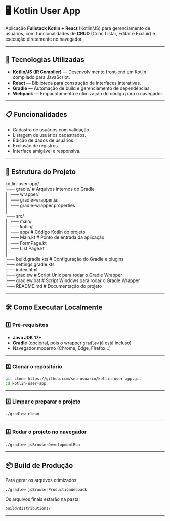 # 🖥️ Kotlin User App

Aplicação **Fullstack Kotlin + React** (Kotlin/JS) para gerenciamento de usuários, com funcionalidades de **CRUD** (Criar, Listar, Editar e Excluir) e execução diretamente no navegador.

---

## 🚀 Tecnologias Utilizadas
- **Kotlin/JS (IR Compiler)** — Desenvolvimento front-end em Kotlin compilado para JavaScript.
- **React** — Biblioteca para construção de interfaces interativas.
- **Gradle** — Automação de build e gerenciamento de dependências.
- **Webpack** — Empacotamento e otimização do código para o navegador.

---

## 📋 Funcionalidades
- Cadastro de usuários com validação.
- Listagem de usuários cadastrados.
- Edição de dados de usuários.
- Exclusão de registros.
- Interface amigável e responsiva.

---

## 📂 Estrutura do Projeto

kotlin-user-app/   
├── gradle/ # Arquivos internos do Gradle   
│ └── wrapper/   
│ ├── gradle-wrapper.jar   
│ └── gradle-wrapper.properties   
│   
├── src/   
│ └── main/   
│  └── kotlin/    
│   └── app/  # Código Kotlin do projeto  
│   ├── Main.kt # Ponto de entrada da aplicação   
│   ├── FormPage.kt  
│   └── List Page.kt   
│   
├── build.gradle.kts # Configuração do Gradle e plugins   
├── settings.gradle.kts  
├── index.html  
├── gradlew # Script Unix para rodar o Gradle Wrapper     
├── gradlew.bat # Script Windows para rodar o Gradle Wrapper   
└── README.md # Documentação do projeto   


---

## 🛠️ Como Executar Localmente

### 1️⃣ Pré-requisitos
- **Java JDK 17+**
- **Gradle** (opcional, pois o wrapper `gradlew` já está incluso)
- Navegador moderno (Chrome, Edge, Firefox...)

---

### 2️⃣ Clonar o repositório
```bash
git clone https://github.com/seu-usuario/kotlin-user-app.git
cd kotlin-user-app
```
---

### 3️⃣ Limpar e preparar o projeto
```bash
./gradlew clean
```
---

### 4️⃣ Rodar o projeto no navegador
```bash
./gradlew jsBrowserDevelopmentRun
```
---

## 📦 Build de Produção

Para gerar os arquivos otimizados:
```bash
./gradlew jsBrowserProductionWebpack
```

Os arquivos finais estarão na pasta:
```bash
build/distributions/
```
---

## 
